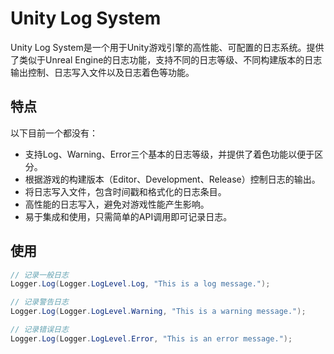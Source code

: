 # Unity Log System

Unity Log System是一个用于Unity游戏引擎的高性能、可配置的日志系统。提供了类似于Unreal Engine的日志功能，支持不同的日志等级、不同构建版本的日志输出控制、日志写入文件以及日志着色等功能。

## 特点

以下目前一个都没有：

- 支持Log、Warning、Error三个基本的日志等级，并提供了着色功能以便于区分。
- 根据游戏的构建版本（Editor、Development、Release）控制日志的输出。
- 将日志写入文件，包含时间戳和格式化的日志条目。
- 高性能的日志写入，避免对游戏性能产生影响。
- 易于集成和使用，只需简单的API调用即可记录日志。

<!-- ## 安装

1. 将`Logger`文件夹复制到你的Unity项目的`Assets`目录中。
2. 在游戏启动时调用`Logger.Initialize()`方法初始化日志系统。 -->

## 使用

```csharp
// 记录一般日志
Logger.Log(Logger.LogLevel.Log, "This is a log message.");

// 记录警告日志
Logger.Log(Logger.LogLevel.Warning, "This is a warning message.");

// 记录错误日志
Logger.Log(Logger.LogLevel.Error, "This is an error message.");
